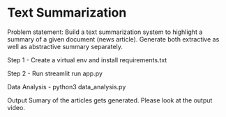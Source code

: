 # Text Summarization 
Problem statement: Build a text summarization system to highlight a summary of a given document (news article). 
Generate both extractive as well as abstractive summary separately.

Step 1 -  Create a virtual env and install requirements.txt

Step 2 - Run streamlit run app.py

Data Analysis - python3 data_analysis.py

Output
Sumary of the articles gets generated. Please look at the output video.